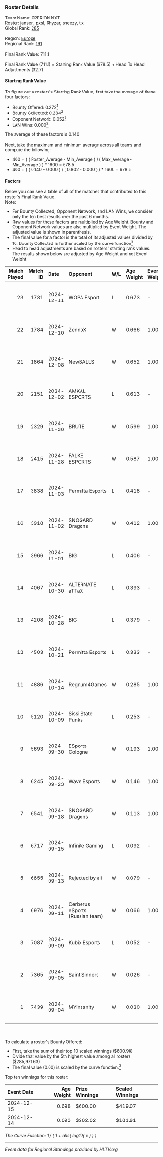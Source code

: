 ### Roster Details<br />
Team Name: XPERION NXT<br />
Roster: jansen, pxsl, Rhyzar, sheezy, tlx<br />
Global Rank: [285](../../standings_global_2025_02_28.md)<br />
<br />
Region: [Europe]( ../../standings_europe_2025_02_28.md)<br />
Regional Rank: [191]( ../../standings_europe_2025_02_28.md)<br />
<br />
Final Rank Value:  711.1<br />
<br />
Final Rank Value (711.1) = Starting Rank Value (678.5) + Head To Head Adjustments (32.7)<br />

#### Starting Rank Value<br />
To figure out a rosters's Starting Rank Value, first take the average of these four factors:<br />
- Bounty Offered: 0.272[<sup>1</sup>](#table2)
- Bounty Collected: 0.234[<sup>2</sup>](#table1)
- Opponent Network: 0.052[<sup>2</sup>](#table1)
- LAN Wins: 0.000[<sup>2</sup>](#table1)

The average of these factors is 0.140<br />
<br />
Next, take the maximum and minimum average across all teams and compute the following:<br />
- 400 + ( ( Roster_Average - Min_Average ) / ( Max_Average - Min_Average ) ) * 1600 = 678.5
- 400 + ( ( 0.140 - 0.000 ) / ( 0.802 - 0.000 ) ) * 1600 = 678.5


#### Factors<br />
Below you can see a table of all of the matches that contributed to this roster's Final Rank Value.<br />
Note:<br />

- For Bounty Collected, Opponent Network, and LAN Wins, we consider only the ten best results over the past 6 months.
- Raw values for those factors are multiplied by Age Weight. Bounty and Opponent Network values are also multiplied by Event Weight. The adjusted value is shown in parenthesis.
- The final value for a factor is the total of its adjusted values divided by 10. Bounty Collected is further scaled by the curve function[<sup>3</sup>](#curveFunction)
- Head to head adjustments are based on rosters' starting rank values. The results shown below are adjusted by Age Weight and not Event Weight
<span id="table1"></span><br />


| Match Played | Match ID | Date       | Opponent                        | W/L | Age Weight | Event Weight | Bounty Collected | Opponent Network | LAN Wins  | H2H Adj. | Roster                            |
| -: | -: | :- | :- | :- | :- | :- | :- | :- | :- | -: | :- |
|           23 |     1731 | 2024-12-11 | WOPA Esport                     | L   | 0.673      | -            | -                | -                | -         |    -3.86 | jansen, pxsl, Rhyzar, sheezy, tlx |
|           22 |     1784 | 2024-12-10 | ZennoX                          | W   | 0.666      | 1.000        | 0.001 (0.000)    | 0.092 (0.061)    | 0 (0.000) |    10.29 | jansen, pxsl, Rhyzar, sheezy, tlx |
|           21 |     1864 | 2024-12-08 | NewBALLS                        | W   | 0.652      | 1.000        | 0.001 (0.001)    | 0.194 (0.127)    | 0 (0.000) |    10.73 | jansen, pxsl, Rhyzar, sheezy, tlx |
|           20 |     2151 | 2024-12-02 | AMKAL ESPORTS                   | L   | 0.613      | -            | -                | -                | -         |    -2.71 | jansen, pxsl, Rhyzar, sheezy, tlx |
|           19 |     2329 | 2024-11-30 | BRUTE                           | W   | 0.599      | 1.000        | 0.005 (0.003)    | 0.371 (0.223)    | 0 (0.000) |    12.06 | jansen, pxsl, Rhyzar, sheezy, tlx |
|           18 |     2415 | 2024-11-28 | FALKE ESPORTS                   | W   | 0.587      | 1.000        | 0.000 (0.000)    | 0.045 (0.027)    | 0 (0.000) |     3.36 | jansen, pxsl, Rhyzar, sheezy, tlx |
|           17 |     3838 | 2024-11-03 | Permitta Esports                | L   | 0.418      | -            | -                | -                | -         |    -3.12 | jansen, pxsl, Rhyzar, sheezy, tlx |
|           16 |     3918 | 2024-11-02 | SNOGARD Dragons                 | W   | 0.412      | 1.000        | 0.000 (0.000)    | 0.042 (0.017)    | 0 (0.000) |     5.21 | jansen, pxsl, Rhyzar, sheezy, tlx |
|           15 |     3966 | 2024-11-01 | BIG                             | L   | 0.406      | -            | -                | -                | -         |    -0.11 | jansen, pxsl, Rhyzar, sheezy, tlx |
|           14 |     4067 | 2024-10-30 | ALTERNATE aTTaX                 | L   | 0.393      | -            | -                | -                | -         |    -1.41 | jansen, pxsl, Rhyzar, sheezy, tlx |
|           13 |     4208 | 2024-10-28 | BIG                             | L   | 0.379      | -            | -                | -                | -         |    -0.10 | jansen, pxsl, Rhyzar, sheezy, tlx |
|           12 |     4503 | 2024-10-21 | Permitta Esports                | L   | 0.333      | -            | -                | -                | -         |    -2.56 | jansen, pxsl, Rhyzar, sheezy, tlx |
|           11 |     4886 | 2024-10-14 | Regnum4Games                    | W   | 0.285      | 1.000        | 0.003 (0.001)    | 0.125 (0.036)    | 0 (0.000) |     4.17 | jansen, pxsl, Rhyzar, sheezy, tlx |
|           10 |     5120 | 2024-10-09 | Sissi State Punks               | L   | 0.253      | -            | -                | -                | -         |    -4.50 | jansen, pxsl, Rhyzar, sheezy, tlx |
|            9 |     5693 | 2024-09-30 | ESports Cologne                 | W   | 0.193      | 1.000        | -                | 0.019 (0.004)    | 0 (0.000) |     1.50 | jansen, pxsl, Rhyzar, sheezy, tlx |
|            8 |     6245 | 2024-09-23 | Wave Esports                    | W   | 0.146      | 1.000        | 0.002 (0.000)    | 0.123 (0.018)    | 0 (0.000) |     2.21 | jansen, pxsl, Rhyzar, sheezy, tlx |
|            7 |     6541 | 2024-09-18 | SNOGARD Dragons                 | W   | 0.113      | 1.000        | 0.000 (0.000)    | 0.042 (0.005)    | 0 (0.000) |     1.46 | jansen, pxsl, Rhyzar, sheezy, tlx |
|            6 |     6717 | 2024-09-15 | Infinite Gaming                 | L   | 0.092      | -            | -                | -                | -         |    -1.78 | jansen, pxsl, Rhyzar, sheezy, tlx |
|            5 |     6855 | 2024-09-13 | Rejected by all                 | W   | 0.079      | -            | -                | -                | 0 (0.000) |     0.61 | jansen, pxsl, Rhyzar, sheezy, tlx |
|            4 |     6976 | 2024-09-11 | Cerberus eSports (Russian team) | W   | 0.066      | 1.000        | 0.000 (0.000)    | 0.088 (0.006)    | -         |     0.87 | jansen, pxsl, Rhyzar, sheezy, tlx |
|            3 |     7087 | 2024-09-09 | Kubix Esports                   | L   | 0.052      | -            | -                | -                | -         |    -0.20 | jansen, pxsl, Rhyzar, sheezy, tlx |
|            2 |     7365 | 2024-09-05 | Saint Sinners                   | W   | 0.026      | -            | -                | -                | -         |     0.22 | jansen, pxsl, Rhyzar, sheezy, tlx |
|            1 |     7439 | 2024-09-04 | MYinsanity                      | W   | 0.020      | 1.000        | 0.003 (0.000)    | -                | -         |     0.32 | jansen, pxsl, Rhyzar, sheezy, tlx |

<br />
<span id="table2"></span><br />
To calculate a roster's Bounty Offered:<br />

- First, take the sum of their top 10 scaled winnings ($600.98)
- Divide that value by the 5th highest value among all rosters ($285,971.63)
- The final value (0.00) is scaled by the curve function.[<sup>3</sup>](#curveFunction)

Top ten winnings for this roster:<br />

| Event Date | Age Weight | Prize Winnings | Scaled Winnings |
| :- | -: | :- | :- |
| 2024-12-15 |      0.698 | $600.00        | $419.07         |
| 2024-12-14 |      0.693 | $262.62        | $181.91         |


<span id="curveFunction"></span>_The Curve Function: 1 / ( 1 + abs( log10( x ) ) )_<br />

---
_Event data for Regional Standings provided by HLTV.org_<br />
